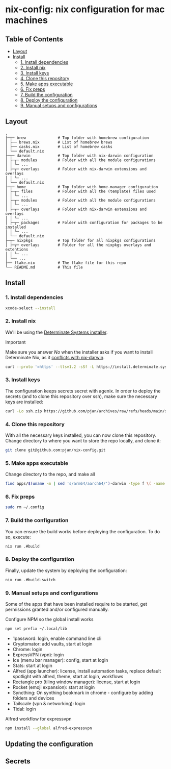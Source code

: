# nix-config: nix configuration for mac machines

## Table of Contents

- [Layout](#layout)
- [Install](#install)
  - [1. Install dependencies](#1-install-dependencies)
  - [2. Install nix](#2-install-nix)
  - [3. Install keys](#3-install-keys)
  - [4. Clone this repository](#4-clone-this-repository)
  - [5. Make apps executable](#5-make-apps-executable)
  - [6. Fix preps](#6-fix-preps)
  - [7. Build the configuration](#7-build-the-configuration)
  - [8. Deploy the configuration](#8-deploy-the-configuration)
  - [9. Manual setups and configurations]()

## Layout

```
.
├─┬─ brew              # Top folder with homebrew configuration
│ ├── brews.nix        # List of homebrew brews
│ ├── casks.nix        # List of homebrew casks
│ └── default.nix
├─┬─ darwin            # Top folder with nix-darwin configuration
│ ├─┬─ modules         # Folder with all the module configurations
│ │ └─ ...
│ ├─┬─ overlays        # Folder with nix-darwin extensions and overlays
│ │ └─ ...
│ └── default.nix
├─┬─ home              # Top folder with home-manager configuration
│ ├─┬─ files           # Folder with all the (template) files used
│ │ └─ ...
│ ├─┬─ modules         # Folder with all the module configurations
│ │ └─ ...
│ ├─┬─ overlays        # Folder with nix-darwin extensions and overlays
│ │ └─ ...
│ ├─┬─ packages        # Folder with configuration for packages to be installed
│ │ └─ ...
│ └── default.nix
├─┬─ nixpkgs           # Top folder for all nixpkgs configurations
│ ├─┬─ overlays        # Folder for all the nixpkgs overlays and extentions
│ │ └─ ...
│ └── ...
├── flake.nix          # The flake file for this repo
└── README.md          # This file
```

## Install

### 1. Install dependencies

```sh
xcode-select --install
```

### 2. Install nix

We'll be using the [Determinate Systems installer](https://zero-to-nix.com/concepts/nix-installer).

> [!IMPORTANT]
>
> Make sure you answer _No_ when the installer asks if you want to install Determinate Nix, as it [conflicts with nix-darwin](https://github.com/dustinlyons/nixos-config/issues/146).

```sh
curl --proto '=https' --tlsv1.2 -sSf -L https://install.determinate.systems/nix | sh -s -- install
```

### 3. Install keys

The configuration keeps secrets secret with agenix. In order to deploy the secrets (and to clone this repository over ssh), make sure the necessary keys are installed:

```sh
curl -Lo ssh.zip https://github.com/pjan/archives/raw/refs/heads/main/ssh.zip && unzip ssh.zip -d ~/.ssh && rm ssh.zip
```

### 4. Clone this repository

With all the necessary keys installed, you can now clone this repository. Change directory to where you want to store the repo locally, and clone it:

```sh
git clone git@github.com:pjan/nix-config.git
```

### 5. Make apps executable

Change directory to the repo, and make all

```sh
find apps/$(uname -m | sed 's/arm64/aarch64/')-darwin -type f \( -name apply -o -name build -o -name build-switch -o -name rollback \) -exec chmod +x {} \;
```

### 6. Fix preps

```sh
sudo rm ~/.config
```

### 7. Build the configuration

You can ensure the build works before deploying the configuration. To do so, execute:

```sh
nix run .#build
```

### 8. Deploy the configuration

Finally, update the system by deploying the configuration:

```sh
nix run .#build-switch
```

### 9. Manual setups and configurations

Some of the apps that have been installed require to be started, get permissions granted and/or configured manually.

Configure NPM so the global install works

```sh
npm set prefix ~/.local/lib
```

- 1password: login, enable command line cli
- Cryptomator: add vaults, start at login
- Chrome: login
- ExpressVPN (vpn): login
- Ice (menu bar manager): config, start at login
- Stats: start at login
- Alfred (app launcher): license, install automation tasks, replace default spotlight with alfred, theme, start at login, workflows
- Rectangle pro (tiling window manager): license, start at login
- Rocket (emoji expansion): start at login
- Syncthing: On synthing bookmark in chrome - configure by adding folders and devices
- Tailscale (vpn & networking): login
- Tidal: login

Alfred workflow for expressvpn

```sh
npm install --global alfred-expressvpn
```

## Updating the configuration

## Secrets
